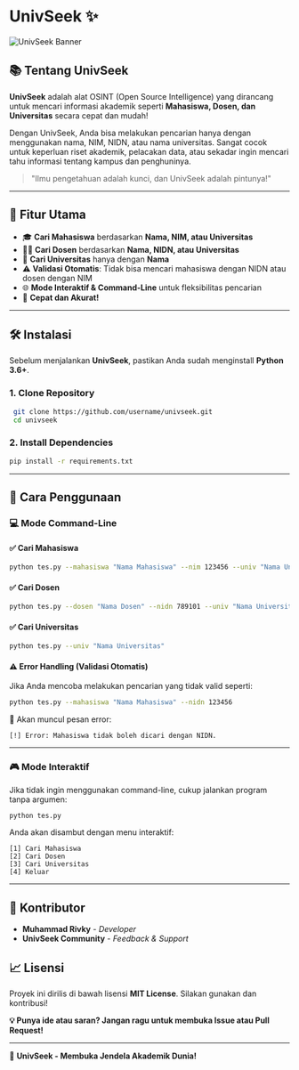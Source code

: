 # UnivSeek ✨

![UnivSeek Banner](https://source.unsplash.com/1600x400/?university,library,technology)

## 📚 Tentang UnivSeek

**UnivSeek** adalah alat OSINT (Open Source Intelligence) yang dirancang untuk mencari informasi akademik seperti **Mahasiswa, Dosen, dan Universitas** secara cepat dan mudah!

Dengan UnivSeek, Anda bisa melakukan pencarian hanya dengan menggunakan nama, NIM, NIDN, atau nama universitas. Sangat cocok untuk keperluan riset akademik, pelacakan data, atau sekadar ingin mencari tahu informasi tentang kampus dan penghuninya.

> "Ilmu pengetahuan adalah kunci, dan UnivSeek adalah pintunya!"

---

## 🌟 Fitur Utama
- 🎓 **Cari Mahasiswa** berdasarkan **Nama, NIM, atau Universitas**
- 👨‍🎓 **Cari Dosen** berdasarkan **Nama, NIDN, atau Universitas**
- 🏫 **Cari Universitas** hanya dengan **Nama**
- ⚠ **Validasi Otomatis**: Tidak bisa mencari mahasiswa dengan NIDN atau dosen dengan NIM
- 🌐 **Mode Interaktif & Command-Line** untuk fleksibilitas pencarian
- 🚀 **Cepat dan Akurat!**

---

## 🛠 Instalasi

Sebelum menjalankan **UnivSeek**, pastikan Anda sudah menginstall **Python 3.6+**.

### 1. Clone Repository
```bash
 git clone https://github.com/username/univseek.git
 cd univseek
```

### 2. Install Dependencies
```bash
pip install -r requirements.txt
```

---

## 🔎 Cara Penggunaan

### 💻 Mode Command-Line

#### ✅ **Cari Mahasiswa**
```bash
python tes.py --mahasiswa "Nama Mahasiswa" --nim 123456 --univ "Nama Universitas"
```
#### ✅ **Cari Dosen**
```bash
python tes.py --dosen "Nama Dosen" --nidn 789101 --univ "Nama Universitas"
```
#### ✅ **Cari Universitas**
```bash
python tes.py --univ "Nama Universitas"
```

#### ⚠ **Error Handling (Validasi Otomatis)**
Jika Anda mencoba melakukan pencarian yang tidak valid seperti:
```bash
python tes.py --mahasiswa "Nama Mahasiswa" --nidn 123456
```
🔴 Akan muncul pesan error:
```
[!] Error: Mahasiswa tidak boleh dicari dengan NIDN.
```

---

### 🎮 Mode Interaktif
Jika tidak ingin menggunakan command-line, cukup jalankan program tanpa argumen:
```bash
python tes.py
```
Anda akan disambut dengan menu interaktif:
```
[1] Cari Mahasiswa
[2] Cari Dosen
[3] Cari Universitas
[4] Keluar
```

---

## 👤 Kontributor
- **Muhammad Rivky** - *Developer*
- **UnivSeek Community** - *Feedback & Support*


## 📈 Lisensi
Proyek ini dirilis di bawah lisensi **MIT License**. Silakan gunakan dan kontribusi!

**💡 Punya ide atau saran? Jangan ragu untuk membuka Issue atau Pull Request!**

---

💖 **UnivSeek - Membuka Jendela Akademik Dunia!**


